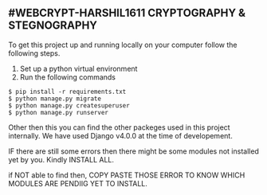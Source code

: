 #WEBCRYPT-HARSHIL1611
CRYPTOGRAPHY & STEGNOGRAPHY 
---------------------------------------------------------------------------------------
To get this project up and running locally on your computer follow the following steps.
1. Set up a python virtual environment
2. Run the following commands
```
$ pip install -r requirements.txt
$ python manage.py migrate
$ python manage.py createsuperuser
$ python manage.py runserver
```
Other then this you can find the other packeges used in this project internally.
We have used Django v4.0.0 at the time of developement.

IF there are still some errors then there might be some modules not installed yet by you.
Kindly INSTALL ALL.

if NOT able to find then, COPY PASTE THOSE ERROR TO KNOW WHICH MODULES ARE PENDIIG YET TO INSTALL.
